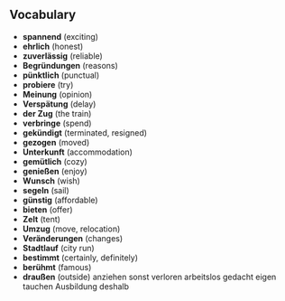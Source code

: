 ## Vocabulary

- **spannend** (exciting)
- **ehrlich** (honest)
- **zuverlässig** (reliable)
- **Begründungen** (reasons)
- **pünktlich** (punctual)
- **probiere** (try)
- **Meinung** (opinion)
- **Verspätung** (delay)
- **der Zug** (the train)
- **verbringe** (spend)
- **gekündigt** (terminated, resigned)
- **gezogen** (moved)
- **Unterkunft** (accommodation)
- **gemütlich** (cozy)
- **genießen** (enjoy)
- **Wunsch** (wish)
- **segeln** (sail)
- **günstig** (affordable)
- **bieten** (offer)
- **Zelt** (tent)
- **Umzug** (move, relocation)
- **Veränderungen** (changes)
- **Stadtlauf** (city run)
- **bestimmt** (certainly, definitely)
- **berühmt** (famous)
- **draußen** (outside)
anziehen
sonst
verloren
arbeitslos 
gedacht
eigen
tauchen
Ausbildung
deshalb